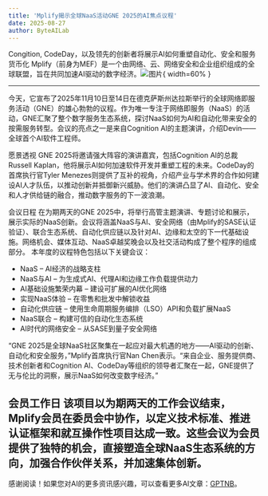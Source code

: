 ```yaml
---
title: 'Mplify揭示全球NaaS活动GNE 2025的AI焦点议程'
date: 2025-08-27
author: ByteAILab
---
```


Congition, CodeDay，以及领先的创新者将展示AI如何重塑自动化、安全和服务货币化
Mplify（前身为MEF）是一个由网络、云、网络安全和企业组织组成的全球联盟，旨在共同加速AI驱动的数字经济。![图片](https://ai-techpark.com/wp-content/uploads/Mplify-Unveils.jpg){ width=60% }

---
今天，它宣布了2025年11月10日至14日在德克萨斯州达拉斯举行的全球网络即服务活动（GNE）的雄心勃勃的议程。作为唯一专注于网络即服务（NaaS）的活动，GNE汇聚了整个数字服务生态系统，探讨NaaS如何为AI和自动化带来安全的按需服务转型。会议的亮点之一是来自Cognition AI的主题演讲，介绍Devin——全球首个AI软件工程师。

愿景透视
GNE 2025将邀请强大阵容的演讲嘉宾，包括Cognition AI的总裁Russell Kaplan，他将展示AI如何加速软件开发并重塑工程的未来。CodeDay的首席执行官Tyler Menezes则提供了互补的视角，介绍产业与学术界的合作如何建设AI人才队伍，以推动创新并抵御新兴威胁。他们的演讲凸显了AI、自动化、安全和人才供给链的融合，推动数字服务的下一波浪潮。

会议日程
在为期两天的GNE 2025中，将举行高管主题演讲、专题讨论和展示，展示实际的NaaS创新。会议将涵盖NaaS与AI、安全网络（由Mplify的SASE认证验证）、联合生态系统、自动化供应链以及针对AI、边缘和太空的下一代基础设施。网络机会、媒体互动、NaaS卓越奖晚会以及社交活动构成了整个程序的组成部分。
本年度的议程特色包括以下关键会议：

- NaaS – AI经济的战略支柱
- NaaS与AI – 为生成式AI、代理AI和边缘工作负载提供动力
- AI基础设施繁荣内幕 – 建设可扩展的AI优化网络
- 实现NaaS体验 – 在零售和批发中解锁收益
- 自动化供应链 – 使用生命周期服务编排（LSO）API和负载扩展NaaS
- NaaS联合 – 构建可信的自动化生态系统
- AI时代的网络安全 – 从SASE到量子安全网络

“GNE 2025是全球NaaS社区聚集在一起应对最大机遇的地方——AI驱动的创新、自动化和安全服务，”Mplify首席执行官Nan Chen表示。“来自企业、服务提供商、技术创新者和Cognition AI、CodeDay等组织的领导者汇聚在一起，GNE提供了无与伦比的洞察，展示NaaS如何改变数字经济。”

会员工作日
该项目以为期两天的工作会议结束，Mplify会员在委员会中协作，以定义技术标准、推进认证框架和就互操作性项目达成一致。这些会议为会员提供了独特的机会，直接塑造全球NaaS生态系统的方向，加强合作伙伴关系，并加速集体创新。
---
感谢阅读！如果您对AI的更多资讯感兴趣，可以查看更多AI文章：[GPTNB](https://gptnb.com)。